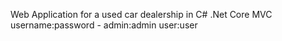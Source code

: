 Web Application for a used car dealership in C# .Net Core MVC
username:password - admin:admin user:user